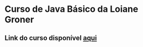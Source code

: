 # Curso de Java Básico da Loiane Groner
## Link do curso disponível [aqui](https://loiane.training/curso/java-intermediario)

